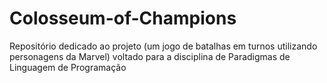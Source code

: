 # Colosseum-of-Champions
Repositório dedicado ao projeto (um jogo de batalhas em turnos utilizando personagens da Marvel) voltado para a disciplina de Paradigmas de Linguagem de Programação
